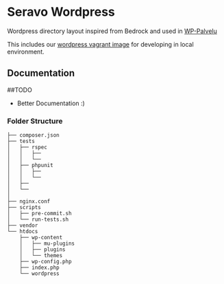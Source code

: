 # Seravo Wordpress

Wordpress directory layout inspired from Bedrock and used in [WP-Palvelu](http://wp-palvelu.fi/)

This includes our [wordpress vagrant image](https://vagrantcloud.com/seravo/boxes/wordpress) for developing in local environment.

## Documentation

##TODO
- Better Documentation :)

### Folder Structure

```
├── composer.json
├── tests
│   ├── rspec
│   │   ├── 
│   │   └── 
│   ├── phpunit
│   │   ├── 
│   │   └── 
│   ├──
│   └──
│
├── nginx.conf   
├── scripts
│   ├── pre-commit.sh
│   └── run-tests.sh
├── vendor
└── htdocs
    ├── wp-content
    │   ├── mu-plugins
    │   ├── plugins
    │   └── themes
    ├── wp-config.php
    ├── index.php
    └── wordpress
```
